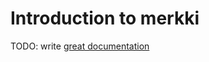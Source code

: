 # Introduction to merkki

TODO: write [great documentation](http://jacobian.org/writing/what-to-write/)
